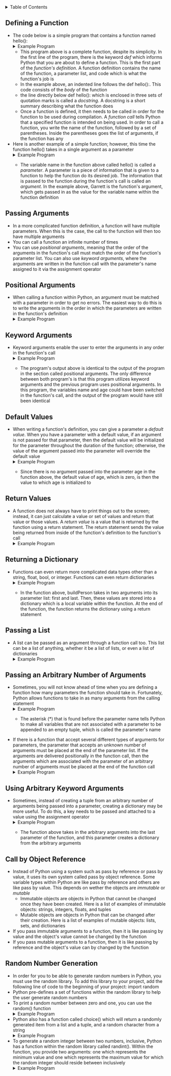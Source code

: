 <details>
<summary>Table of Contents</summary>
<ol>
  <li>
    <a href='#defining-a-function'>Defining a Function</a>
  </li>
  <li>
    <a href='#passing-arguments'>Passing Arguments</a>
  </li>
  <li>
    <a href='#positional-arguments'>Positional Arguments</a>
  </li>  
  <li>
    <a href='#keyword-arguments'>Keyword Arguments</a>
  </li> 
  <li>
    <a href='#default-values'>Default Values</a>
  </li>
  <li>
    <a href='#return-values'>Return Values</a>
  </li> 
  <li>
    <a href='#returning-a-dictionary'>Returning a Dictionary</a>
  </li>    
  <li>
    <a href='#passing-a-list'>Passing a List</a>
  </li>  
  <li>
    <a href='#passing-an-arbitrary-number-of-arguments'>Passing an Arbitrary Number of Arguments</a>
  </li> 
  <li>
    <a href='#using-arbitrary-keyword-arguments'>Using Arbitrary Keyword Arguments</a>
  </li> 
  <li>
    <a href='#storing-your-functions-in-modules'>Storing your Functions in Modules</a>
  </li>  
  <li>
    <a href='#call-by-object-reference'>Call by Object Reference</a>
  </li>   
  <li>
    <a href='#random-number-generation'>Random Number Generation</a>
  </li>                
</ol>
</details>

## Defining a Function
<ul>
  <li>
    <a>The code below is a simple program that contains a function named hello():</a>
    <details>
    <summary>Example Program</summary>
      <ul>
        <pre>
          <code>
            def hello():<br />
	            """Display a simple greeting."""<br />
	            print("Hello!")<br />
            hello()<br />
          </code>
        </pre>  
        <details>
        <summary>Output</summary>
          <pre>
            <code>
              Hello!<br />
            </code>
          </pre>  
        </details>
      </ul>  
    </details>
    <ul>
      <li>
        <a>This program above is a complete function, despite its simplicity.  In the first line of the program, there is the keyword <em>def</em> which informs Python that you are about to define a function.  This is the first part of the <em>function's definition</em>.  A function definition contains the name of the function, a parameter list, and code which is what the function's job is</a>
      </li> 
      <li>
        <a>In the example above, an indented line follows the def hello():.  This code consists of the <em>body</em> of the function</a>
      </li>
      <li>
        <a>the line directly below def hello(): which is enclosed in three sets of quotation marks is called a <em>docstring</em>.  A docstring is a short summary describing what the function does</a>  
      </li>  
      <li>
        <a>Once a function is defined, it then needs to be called in order for the function to be used during compilation.  A <em>function call</em> tells Python that a specified function is intended on being used.  In order to call a function, you write the name of the function, followed by a set of parentheses.  Inside the parentheses goes the list of arguments, if the function has any</a>
      </li>  
    </ul> 
  </li> 
  <li>
    <a>Here is another example of a simple function; however, this time the function hello() takes in a single argument as a parameter</a> 
  </li> 
  <details>
  <summary>Example Program</summary>
    <ul>
      <pre>
        <code>
          def hello(name):<br />
              """Display a simple greeting."""<br />
              print("Hello! " + name)<br />
              hello("Garrett")<br />
        </code>
      </pre>  
      <details>
      <summary>Output</summary>
        <pre>
          <code>
            Hello Garrett!<br />
          </code>
        </pre>  
      </details>
    </ul>  
  </details> 
    <ul>
      <li>
        <a>The variable name in the function above called hello() is called a <em>parameter</em>.  A parameter is a piece of information that is given to a function to help the function do its desired job.  The information that is passed to the function during the function's call is called an <em>argument</em>.  In the example above, Garrett is the function's argument, which gets passed in as the value for the variable name within the function definition</a> 
      </li>  
    </ul>  
  </li>      
</ul>

## Passing Arguments
<ul>
  <li>
    <a>In a more complicated function definition, a function will have multiple parameters.  When this is the case, the call to the function will then too have multiple arguments</a>
  </li>
  <li>
    <a>You can call a function an infinite number of times</a>
  </li>
  <li>
    <a>You can use <em>positional arguments</em>, meaning that the order of the arguments in the function's call must match the order of the function's parameter list.  You can also use <em>keyword arguments</em>, where the arguments are written in the function call with the parameter's name assigned to it via the assignment operator</a>
  </li>   
</ul>

## Positional Arguments
<ul>
  <li>
    <a>When calling a function within Python, an argument must be matched with a parameter in order to get no errors.  The easiest way to do this is to write the arguments in the order in which the parameters are written in the function's definition</a>
  </li>
  <details>
  <summary>Example Program</summary>
    <ul>
      <pre>
        <code>
          def hello(name, age):<br />
	          """Display a simple greeting."""<br />
	          print("Hello! " + name + "\nYour age: " + str(age))<br />
          hello("Garrett", 20)<br />
        </code>
      </pre>  
      <details>
      <summary>Output</summary>
        <pre>
          <code>
            Hello! Garrett<br />
            Your age: 20<br />
          </code>
        </pre>  
      </details>
    </ul>  
  </details> 
</ul>    

## Keyword Arguments
<ul>
  <li>
    <a>Keyword arguments enable the user to enter the arguments in any order in the function's call</a>
  </li>
  <details>
  <summary>Example Program</summary>
    <ul>
      <pre>
        <code>
          def hello(name, age):
	          """Display a simple greeting."""
	          print("Hello! " + name + "\nYour age: " + str(age))
          hello(name = "Garrett", age = 20)
        </code>
      </pre>  
      <details>
      <summary>Output</summary>
        <pre>
          <code>
            Hello! Garrett<br />
            Your age: 20<br />
          </code>
        </pre>  
      </details>
    </ul>  
  </details> 
  <ul>
    <li>
      <a>The program's output above is identical to the output of the program in the section called positional arguments.  The only difference between both program's is that this program utilizes keyword arguments and the previous program uses positional arguments.  In this program, the variables name and age could have been switched in the function's call, and the output of the program would have still been identical</a>
    </li>
  </ul>  
</ul>   

## Default Values
<ul>
  <li>
    <a>When writing a function's definition, you can give a parameter a <em>default value</em>.  When you have a parameter with a default value, if an argument is not passed for that parameter, then the default value will be initialized for the parameter throughout the duration of the function; otherwise, the value of the argument passed into the parameter will override the default value</a>
  </li>
  <details>
  <summary>Example Program</summary>
    <ul>
      <pre>
        <code>
          def hello(name, age = 0):
	          """Display a simple greeting."""
	          print("Hello! " + name + "\nYour age: " + str(age))
          hello(name = "Garrett")
        </code>
      </pre>  
      <details>
      <summary>Output</summary>
        <pre>
          <code>
            Hello! Garrett<br />
            Your age: 0<br />
          </code>
        </pre>  
      </details>
    </ul>  
  </details> 
  <ul>
    <li>
      <a>Since there is no argument passed into the parameter age in the function above, the default value of age, which is zero, is then the value to which age is initialized to</a>
    </li>
  </ul>    
</ul>  

## Return Values
<ul>
  <li>
    <a>A function does not always have to print things out to the screen; instead, it can just calculate a value or set of values and return that value or those values.  A <em>return value</em> is a value that is returned by the function using a return statement.  The return statement sends the value being returned from inside of the function's definition to the function's call</a>
  </li>
  <details>
  <summary>Example Program</summary>
    <ul>
      <pre>
        <code>
          def formattedName(first, last, middle = " "):
	          """Returns the formatted name"""
	          full = " "
	          if middle == " ":
	              full = first + " " + last
	          else:
	              full = first + " " + middle + " " + last    
	          return full.title()
	      print(formattedName("garrett", "ellis", "david"))
          print(formattedName(first = "garrett", last = "david"))
        </code>
      </pre>  
      <details>
      <summary>Output</summary>
        <pre>
          <code>
            Garrett David Ellis<br />
            Garrett David<br />
          </code>
        </pre>  
      </details>
    </ul>  
  </details> 
</ul>

## Returning a Dictionary
<ul>
  <li>
    <a>Functions can even return more complicated data types other than a string, float, bool, or integer.  Functions can even return dictionaries</a>
  </li>
  <details>
  <summary>Example Program</summary>
    <ul>
      <pre>
        <code>
          def buildPerson(first, last):<br />
	          """Returns a dictionary of information about a person"""<br />
	          person = {"first": first, "last": last}<br />
	          return person<br />
          print(buildPerson<br />("Garrett", "Ellis"))<br />
        </code>
      </pre>  
      <details>
      <summary>Output</summary>
        <pre>
          <code>
            {'first': 'Garrett', 'last': 'Ellis'}<br />
          </code>
        </pre>  
      </details>
    </ul>  
  </details> 
  <ul>
    <li>
      <a>In the function above, buildPerson takes in two arguments into its parameter list: first and last.  Then, these values are stored into a dictionary which is a local variable within the function.  At the end of the function, the function returns the dictionary using a return statement</a> 
    </li>
  </ul>    
</ul>  

## Passing a List
<ul>
  <li>
    <a>A list can be passed as an argument through a function call too.  This list can be a list of anything, whether it be a list of lists, or even a list of dictionaries</a>
  </li>
  <details>
  <summary>Example Program</summary>
    <ul>
      <pre>
        <code>
          def printUsers(usernames):<br />
              """This function prints a simple greeting to each user in the list"""<br />
              for users in usernames:<br />
                  print("Hello " + user.title() + "!")<br />
          usernames = ["garrett", "sarah", "samantha"];<br />
          printUsers(usernames)<br />        
        </code>
      </pre>  
      <details>
      <summary>Output</summary>
        <pre>
          <code>
            Hello Garrett!<br />
            Hello Sarah!<br />
            Hello Samantha!<br />
          </code>
        </pre>  
      </details>
    </ul>  
  </details> 
</ul>    

## Passing an Arbitrary Number of Arguments
<ul>
  <li>
    <a>Sometimes, you will not know ahead of time when you are defining a function how many parameters the function should take in.  Fortunately, Python allows functions to take in as many arguments from the calling statement</a>
  </li>
  <details>
  <summary>Example Program</summary>
    <ul>
      <pre>
        <code>
          def makePizza(*toppings):<br />
              """This function prints a list of toppings that will go on a pizza"""<br />
              print(toppings)<br />
          makePizza("cheese")<br />
          makePizza("garlic", "onions", "cheese")<br />    
        </code>
      </pre>  
      <details>
      <summary>Output</summary>
        <pre>
          <code>
            ('cheese')<br />
            ('garlic', 'onions', 'cheese')<br />
          </code>
        </pre>  
      </details>
    </ul>  
  </details>
  <ul>
    <li>
      <a>The asterisk (*) that is found before the parameter name tells Python to make all variables that are not associated with a parameter to be appended to an empty tuple, which is called the parameter's name</a> 
    </li>
  </ul>
</ul>    
<ul>
  <li>  
    <a>If there is a function that accept several different types of arguments for parameters, the parameter that accepts an unknown number of arguments must be placed at the end of the parameter list.  If the arguments are delivered positionally in the function call, then the arguments which are associated with the parameter of an arbitrary number of arguments must be placed at the end of the function call</a>
  </li>   
  <details>
  <summary>Example Program</summary>
    <ul>
      <pre>
        <code>
          def makePizza(size, *toppings):<br />
              """This function prints the list of toppings that have been requested"""<br />
              print("Making a " + str(size) + "-inch pizza with the following toppings:)<br />
              for topping in toppings:<br />
                  print("- " + topping.title())<br />
          makePizza(19, "cheese")<br />
          makePizza(20, "garlic", "onions", "cheese")<br />        
        </code>
      </pre>  
      <details>
      <summary>Output</summary>
        <pre>
          <code>
            Making a 19-inch pizza with the following toppings:<br />
            - Cheese<br />
            Making a 20-inch pizza with the following toppings:<br />
            - Garlic<br />
            - Onions<br />
            - Cheese<br />
          </code>
        </pre>  
      </details>
    </ul>  
  </details>    
</ul>    

## Using Arbitrary Keyword Arguments
<ul>
  <li>
    <a>Sometimes, instead of creating a tuple from an arbitrary number of arguments being passed into a parameter, creating a dictionary may be more useful.  To do this, a key needs to be passed and attached to a value using the assignment operator</a>
  </li>
  <details>
  <summary>Example Program</summary>
    <ul>
      <pre>
        <code>
          def buildProfile(first, last, **userInfo):<br />
              profile = {}<br />
              profile["first"] = first<br />
              profile["last"] = last<br />
              for key, value in userInfo.items():<br />
                  profile[key] = value<br />
              return profile<br />
          userInfo = buildProfile("Garrett", "Ellis", location = "Tampa", field = "math")<br />
          print(userInfo)<br />        
        </code>
      </pre>  
      <details>
      <summary>Output</summary>
        <pre>
          <code>
            {'first': 'Garrett', 'last': 'Ellis', 'location': 'Tampa', 'field': 'math'}<br />
          </code>
        </pre>  
      </details>
    </ul>  
  </details>
  <ul>
    <li>
      <a>The function above takes in the arbitrary arguments into the last parameter of the function, and this parameter creates a dictionary from the arbitrary arguments</a>
    </li>
  </ul>     
</ul>    

## Call by Object Reference
<ul>
  <li>
    <a>Instead of Python using a system such as pass by reference or pass by value, it uses its own system called pass by object reference.  Some variable types within Python are like pass by reference and others are like pass by value.  This depends on wether the objects are <em>immutable</em> or <em>mutable</em></a>
    <ul>
      <li>
        <a>Immutable objects are objects in Python that cannot be changed once they have been created.  Here is a list of examples of immutable objects: strings, integers, floats, and tuples</a>
      </li>
      <li>
        <a>Mutable objects are objects in Python that can be changed after their creation.  Here is a list of examples of mutable objects: lists, sets, and dictionaries</a>
      </li>  
    </ul>
  </li>
  <li>
    <a>If you pass immutable arguments to a function, then it is like passing by value and the object's value cannot be changed by the function</a>
  </li>
  <li>
    <a>If you pass mutable arguments to a function, then it is like passing by reference and the object's value can by changed by the function</a> 
  </li>   
</ul>

## Random Number Generation
<ul>
  <li>
    <a>In order for you to be able to generate random numbers in Python, you must use the random library.  To add this library to your project, add the following line of code to the beginning of your project: import random</a>
  </li>
  <li>
    <a>Python pre-defines a set of functions within the random library to help the user generate random numbers</a>
  </li>    
  <li>
    <a>To print a random number between zero and one, you can use the random() function</a>
  </li>  
  <details>
  <summary>Example Program</summary>
    <ul>
      <pre>
        <code>
          import random<br />  
          print(random.random())<br />     
        </code>
      </pre>  
      <details>
      <summary>Output</summary>
        <pre>
          <code>
            The output of this program is any random float that exists between the integers zero and one<br />
          </code>
        </pre>  
      </details>
    </ul>  
  </details>
  <li>
    <a>Python also has a function called choice() which will return a randomly generated item from a list and a tuple, and a random character from a string</a>
  </li>
  <details>
  <summary>Example Program</summary>
    <ul>
      <pre>
        <code>
          import random<br />
          letters = ['a', 'b', 'c']<br />
          print(random.choice(letters))<br />       
        </code>
      </pre>  
      <details>
      <summary>Output</summary>
        <pre>
          <code>
            The output of this program could either be: 'a', 'b', or 'c'<br />
          </code>
        </pre>  
      </details>
    </ul>  
  </details>
  <li>
    <a>To generate a random integer between two numbers, inclusive, Python has a function within the random library called randint().  Within the function, you provide two arguments: one which represents the minimum value and one which represents the maximum value for which the random integer should reside between inclusively</a> 
  </li>
  <details>
  <summary>Example Program</summary>
    <ul>
      <pre>
        <code>
          import random<br />
          print(random.randint(1, 10))<br />       
        </code>
      </pre>  
      <details>
      <summary>Output</summary>
        <pre>
          <code>
            The output of this program could be any integer that lies between one and ten, including both values one and ten<br />
          </code>
        </pre>  
      </details>
    </ul>  
  </details>   
</ul> 
